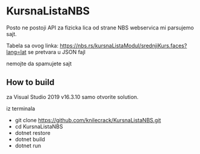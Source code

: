 # KursnaListaNBS
Posto ne postoji API za fizicka lica od strane NBS webservica mi parsujemo sajt.

Tabela sa ovog linka:
https://nbs.rs/kursnaListaModul/srednjiKurs.faces?lang=lat
se pretvara u JSON fajl

nemojte da spamujete sajt


## How to build
za Visual Studio 2019 v16.3.10  samo otvorite solution.

iz terminala
- git clone https://github.com/knilecrack/KursnaListaNBS.git
- cd KursnaListaNBS
- dotnet restore 
- dotnet build
- dotnet run


